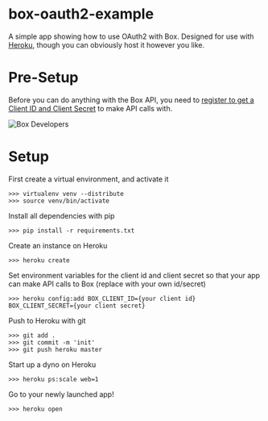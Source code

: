 box-oauth2-example
==================

A simple app showing how to use OAuth2 with Box. Designed for use with [Heroku](http://www.heroku.com/), though you can obviously host it however you like.

# Pre-Setup

Before you can do anything with the Box API, you need to [register to get a Client ID and Client Secret](http://bit.ly/boxapikey) to make API calls with. 

![Box Developers](https://www.evernote.com/shard/s146/sh/8c772c78-86d7-4e62-8fed-3dfec3b4a8a2/c7347e5579c1b6374b00e745ae8b2b39/res/8ecd666e-3820-4f5e-be09-eb46e75e243a/skitch.png)

# Setup

First create a virtual environment, and activate it

    >>> virtualenv venv --distribute
    >>> source venv/bin/activate
    
Install all dependencies with pip

    >>> pip install -r requirements.txt
    
Create an instance on Heroku

    >>> heroku create
    
Set environment variables for the client id and client secret so that your app can make API calls to Box (replace with your own id/secret)

    >>> heroku config:add BOX_CLIENT_ID={your client id} BOX_CLIENT_SECRET={your client secret}
    
Push to Heroku with git

    >>> git add .
    >>> git commit -m 'init'
    >>> git push heroku master
    
Start up a dyno on Heroku

    >>> heroku ps:scale web=1
    
Go to your newly launched app!

    >>> heroku open
